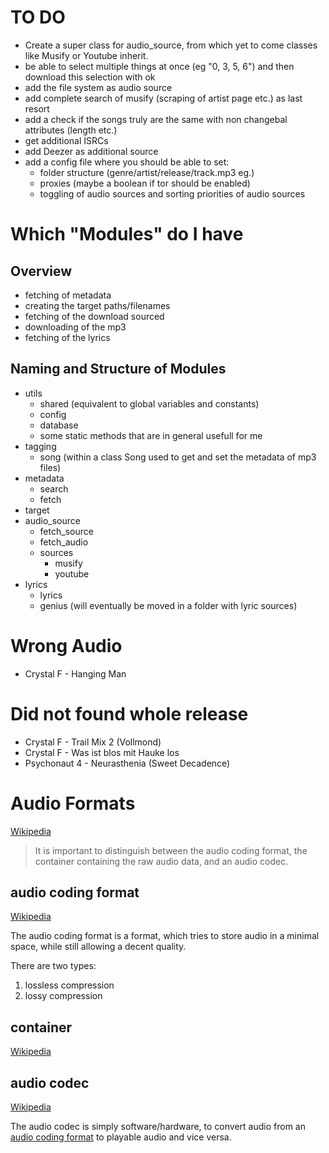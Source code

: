 # TO DO
- Create a super class for audio_source, from which yet to come classes like Musify or Youtube inherit.
- be able to select multiple things at once (eg "0, 3, 5, 6") and then download this selection with ok
- add the file system as audio source
- add complete search of musify (scraping of artist page etc.) as last resort
- add a check if the songs truly are the same with non changebal attributes (length etc.)
- get additional ISRCs
- add Deezer as additional source
- add a config file where you should be able to set:
  - folder structure (genre/artist/release/track.mp3 eg.) 
  - proxies (maybe a boolean if tor should be enabled)
  - toggling of audio sources and sorting priorities of audio sources

# Which "Modules" do I have
## Overview
- fetching of metadata
- creating the target paths/filenames
- fetching of the download sourced
- downloading of the mp3
- fetching of the lyrics

## Naming and Structure of Modules
- utils
  - shared (equivalent to global variables and constants)
  - config
  - database
  - some static methods that are in general usefull for me
- tagging
  - song (within a class Song used to get and set the metadata of mp3 files)
- metadata
  - search
  - fetch
- target
- audio_source 
  - fetch_source
  - fetch_audio
  - sources
    - musify
    - youtube
- lyrics
  - lyrics
  - genius (will eventually be moved in a folder with lyric sources)

# Wrong Audio
- Crystal F - Hanging Man

# Did not found whole release
- Crystal F - Trail Mix 2 (Vollmond)
- Crystal F - Was ist blos mit Hauke los
- Psychonaut 4 - Neurasthenia (Sweet Decadence)

# Audio Formats

[Wikipedia](https://en.wikipedia.org/wiki/Audio_file_format)

> It is important to distinguish between the audio coding format, the container containing the raw audio data, and an audio codec. 

## audio coding format

[Wikipedia](https://en.wikipedia.org/wiki/Audio_coding_format)

The audio coding format is a format, which tries to store audio in a minimal space, while still allowing a decent quality.

There are two types:
 1. lossless compression
 2. lossy compression

## container

[Wikipedia](https://en.wikipedia.org/wiki/Container_format)

## audio codec

[Wikipedia](https://en.wikipedia.org/wiki/Audio_codec)

The audio codec is simply software/hardware, to convert audio from an [audio coding format](#audio-coding-format) to playable audio and vice versa.
